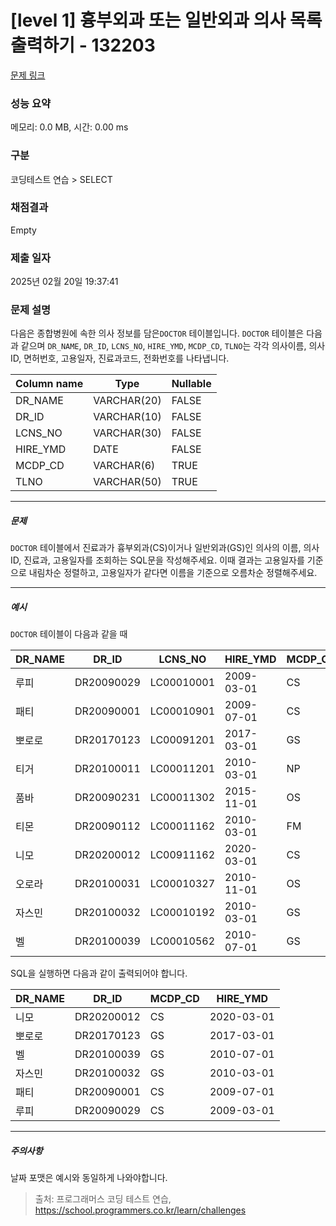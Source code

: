 # [level 1] 흉부외과 또는 일반외과 의사 목록 출력하기 - 132203 

[문제 링크](https://school.programmers.co.kr/learn/courses/30/lessons/132203) 

### 성능 요약

메모리: 0.0 MB, 시간: 0.00 ms

### 구분

코딩테스트 연습 > SELECT

### 채점결과

Empty

### 제출 일자

2025년 02월 20일 19:37:41

### 문제 설명

<p style="user-select: auto !important;">다음은 종합병원에 속한 의사 정보를 담은<code style="user-select: auto !important;">DOCTOR</code> 테이블입니다. <code style="user-select: auto !important;">DOCTOR</code> 테이블은 다음과 같으며 <code style="user-select: auto !important;">DR_NAME</code>, <code style="user-select: auto !important;">DR_ID</code>, <code style="user-select: auto !important;">LCNS_NO</code>, <code style="user-select: auto !important;">HIRE_YMD</code>, <code style="user-select: auto !important;">MCDP_CD</code>, <code style="user-select: auto !important;">TLNO</code>는 각각 의사이름, 의사ID, 면허번호, 고용일자, 진료과코드, 전화번호를 나타냅니다.</p>
<table class="table" style="user-select: auto !important;">
        <thead style="user-select: auto !important;"><tr style="user-select: auto !important;">
<th style="user-select: auto !important;">Column name</th>
<th style="user-select: auto !important;">Type</th>
<th style="user-select: auto !important;">Nullable</th>
</tr>
</thead>
        <tbody style="user-select: auto !important;"><tr style="user-select: auto !important;">
<td style="user-select: auto !important;">DR_NAME</td>
<td style="user-select: auto !important;">VARCHAR(20)</td>
<td style="user-select: auto !important;">FALSE</td>
</tr>
<tr style="user-select: auto !important;">
<td style="user-select: auto !important;">DR_ID</td>
<td style="user-select: auto !important;">VARCHAR(10)</td>
<td style="user-select: auto !important;">FALSE</td>
</tr>
<tr style="user-select: auto !important;">
<td style="user-select: auto !important;">LCNS_NO</td>
<td style="user-select: auto !important;">VARCHAR(30)</td>
<td style="user-select: auto !important;">FALSE</td>
</tr>
<tr style="user-select: auto !important;">
<td style="user-select: auto !important;">HIRE_YMD</td>
<td style="user-select: auto !important;">DATE</td>
<td style="user-select: auto !important;">FALSE</td>
</tr>
<tr style="user-select: auto !important;">
<td style="user-select: auto !important;">MCDP_CD</td>
<td style="user-select: auto !important;">VARCHAR(6)</td>
<td style="user-select: auto !important;">TRUE</td>
</tr>
<tr style="user-select: auto !important;">
<td style="user-select: auto !important;">TLNO</td>
<td style="user-select: auto !important;">VARCHAR(50)</td>
<td style="user-select: auto !important;">TRUE</td>
</tr>
</tbody>
      </table>
<hr style="user-select: auto !important;">

<h5 style="user-select: auto !important;">문제</h5>

<p style="user-select: auto !important;"><code style="user-select: auto !important;">DOCTOR</code> 테이블에서 진료과가 흉부외과(CS)이거나 일반외과(GS)인 의사의 이름, 의사ID, 진료과, 고용일자를 조회하는 SQL문을 작성해주세요. 이때 결과는 고용일자를 기준으로 내림차순 정렬하고, 고용일자가 같다면 이름을 기준으로 오름차순 정렬해주세요.</p>

<hr style="user-select: auto !important;">

<h5 style="user-select: auto !important;">예시</h5>

<p style="user-select: auto !important;"><code style="user-select: auto !important;">DOCTOR</code> 테이블이 다음과 같을 때</p>
<table class="table" style="user-select: auto !important;">
        <thead style="user-select: auto !important;"><tr style="user-select: auto !important;">
<th style="user-select: auto !important;">DR_NAME</th>
<th style="user-select: auto !important;">DR_ID</th>
<th style="user-select: auto !important;">LCNS_NO</th>
<th style="user-select: auto !important;">HIRE_YMD</th>
<th style="user-select: auto !important;">MCDP_CD</th>
<th style="user-select: auto !important;">TLNO</th>
</tr>
</thead>
        <tbody style="user-select: auto !important;"><tr style="user-select: auto !important;">
<td style="user-select: auto !important;">루피</td>
<td style="user-select: auto !important;">DR20090029</td>
<td style="user-select: auto !important;">LC00010001</td>
<td style="user-select: auto !important;">2009-03-01</td>
<td style="user-select: auto !important;">CS</td>
<td style="user-select: auto !important;">01085482011</td>
</tr>
<tr style="user-select: auto !important;">
<td style="user-select: auto !important;">패티</td>
<td style="user-select: auto !important;">DR20090001</td>
<td style="user-select: auto !important;">LC00010901</td>
<td style="user-select: auto !important;">2009-07-01</td>
<td style="user-select: auto !important;">CS</td>
<td style="user-select: auto !important;">01085220122</td>
</tr>
<tr style="user-select: auto !important;">
<td style="user-select: auto !important;">뽀로로</td>
<td style="user-select: auto !important;">DR20170123</td>
<td style="user-select: auto !important;">LC00091201</td>
<td style="user-select: auto !important;">2017-03-01</td>
<td style="user-select: auto !important;">GS</td>
<td style="user-select: auto !important;">01034969210</td>
</tr>
<tr style="user-select: auto !important;">
<td style="user-select: auto !important;">티거</td>
<td style="user-select: auto !important;">DR20100011</td>
<td style="user-select: auto !important;">LC00011201</td>
<td style="user-select: auto !important;">2010-03-01</td>
<td style="user-select: auto !important;">NP</td>
<td style="user-select: auto !important;">01034229818</td>
</tr>
<tr style="user-select: auto !important;">
<td style="user-select: auto !important;">품바</td>
<td style="user-select: auto !important;">DR20090231</td>
<td style="user-select: auto !important;">LC00011302</td>
<td style="user-select: auto !important;">2015-11-01</td>
<td style="user-select: auto !important;">OS</td>
<td style="user-select: auto !important;">01049840278</td>
</tr>
<tr style="user-select: auto !important;">
<td style="user-select: auto !important;">티몬</td>
<td style="user-select: auto !important;">DR20090112</td>
<td style="user-select: auto !important;">LC00011162</td>
<td style="user-select: auto !important;">2010-03-01</td>
<td style="user-select: auto !important;">FM</td>
<td style="user-select: auto !important;">01094622190</td>
</tr>
<tr style="user-select: auto !important;">
<td style="user-select: auto !important;">니모</td>
<td style="user-select: auto !important;">DR20200012</td>
<td style="user-select: auto !important;">LC00911162</td>
<td style="user-select: auto !important;">2020-03-01</td>
<td style="user-select: auto !important;">CS</td>
<td style="user-select: auto !important;">01089483921</td>
</tr>
<tr style="user-select: auto !important;">
<td style="user-select: auto !important;">오로라</td>
<td style="user-select: auto !important;">DR20100031</td>
<td style="user-select: auto !important;">LC00010327</td>
<td style="user-select: auto !important;">2010-11-01</td>
<td style="user-select: auto !important;">OS</td>
<td style="user-select: auto !important;">01098428957</td>
</tr>
<tr style="user-select: auto !important;">
<td style="user-select: auto !important;">자스민</td>
<td style="user-select: auto !important;">DR20100032</td>
<td style="user-select: auto !important;">LC00010192</td>
<td style="user-select: auto !important;">2010-03-01</td>
<td style="user-select: auto !important;">GS</td>
<td style="user-select: auto !important;">01023981922</td>
</tr>
<tr style="user-select: auto !important;">
<td style="user-select: auto !important;">벨</td>
<td style="user-select: auto !important;">DR20100039</td>
<td style="user-select: auto !important;">LC00010562</td>
<td style="user-select: auto !important;">2010-07-01</td>
<td style="user-select: auto !important;">GS</td>
<td style="user-select: auto !important;">01058390758</td>
</tr>
</tbody>
      </table>
<p style="user-select: auto !important;">SQL을 실행하면 다음과 같이 출력되어야 합니다.</p>
<table class="table" style="user-select: auto !important;">
        <thead style="user-select: auto !important;"><tr style="user-select: auto !important;">
<th style="user-select: auto !important;">DR_NAME</th>
<th style="user-select: auto !important;">DR_ID</th>
<th style="user-select: auto !important;">MCDP_CD</th>
<th style="user-select: auto !important;">HIRE_YMD</th>
</tr>
</thead>
        <tbody style="user-select: auto !important;"><tr style="user-select: auto !important;">
<td style="user-select: auto !important;">니모</td>
<td style="user-select: auto !important;">DR20200012</td>
<td style="user-select: auto !important;">CS</td>
<td style="user-select: auto !important;">2020-03-01</td>
</tr>
<tr style="user-select: auto !important;">
<td style="user-select: auto !important;">뽀로로</td>
<td style="user-select: auto !important;">DR20170123</td>
<td style="user-select: auto !important;">GS</td>
<td style="user-select: auto !important;">2017-03-01</td>
</tr>
<tr style="user-select: auto !important;">
<td style="user-select: auto !important;">벨</td>
<td style="user-select: auto !important;">DR20100039</td>
<td style="user-select: auto !important;">GS</td>
<td style="user-select: auto !important;">2010-07-01</td>
</tr>
<tr style="user-select: auto !important;">
<td style="user-select: auto !important;">자스민</td>
<td style="user-select: auto !important;">DR20100032</td>
<td style="user-select: auto !important;">GS</td>
<td style="user-select: auto !important;">2010-03-01</td>
</tr>
<tr style="user-select: auto !important;">
<td style="user-select: auto !important;">패티</td>
<td style="user-select: auto !important;">DR20090001</td>
<td style="user-select: auto !important;">CS</td>
<td style="user-select: auto !important;">2009-07-01</td>
</tr>
<tr style="user-select: auto !important;">
<td style="user-select: auto !important;">루피</td>
<td style="user-select: auto !important;">DR20090029</td>
<td style="user-select: auto !important;">CS</td>
<td style="user-select: auto !important;">2009-03-01</td>
</tr>
</tbody>
      </table>
<hr style="user-select: auto !important;">

<h5 style="user-select: auto !important;">주의사항</h5>

<p style="user-select: auto !important;">날짜 포맷은 예시와 동일하게 나와야합니다.</p>


> 출처: 프로그래머스 코딩 테스트 연습, https://school.programmers.co.kr/learn/challenges